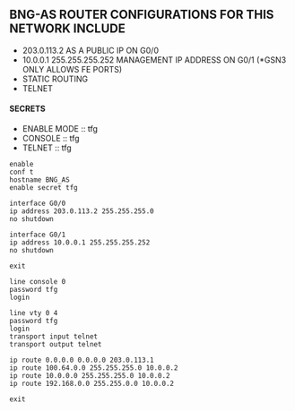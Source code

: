 ## BNG-AS ROUTER CONFIGURATIONS FOR THIS NETWORK INCLUDE  
  * 203.0.113.2 AS A PUBLIC IP ON G0/0  
  * 10.0.0.1 255.255.255.252 MANAGEMENT IP ADDRESS ON G0/1 (*GSN3 ONLY ALLOWS FE PORTS)  
  * STATIC ROUTING  
  * TELNET  
  
#### SECRETS  
  * ENABLE MODE :: tfg  
  * CONSOLE :: tfg  
  * TELNET :: tfg  
  
```  
enable
conf t
hostname BNG_AS
enable secret tfg

interface G0/0
ip address 203.0.113.2 255.255.255.0
no shutdown

interface G0/1
ip address 10.0.0.1 255.255.255.252
no shutdown

exit

line console 0
password tfg
login

line vty 0 4
password tfg
login
transport input telnet
transport output telnet

ip route 0.0.0.0 0.0.0.0 203.0.113.1
ip route 100.64.0.0 255.255.255.0 10.0.0.2
ip route 10.0.0.0 255.255.255.0 10.0.0.2
ip route 192.168.0.0 255.255.0.0 10.0.0.2

exit
```  
  
